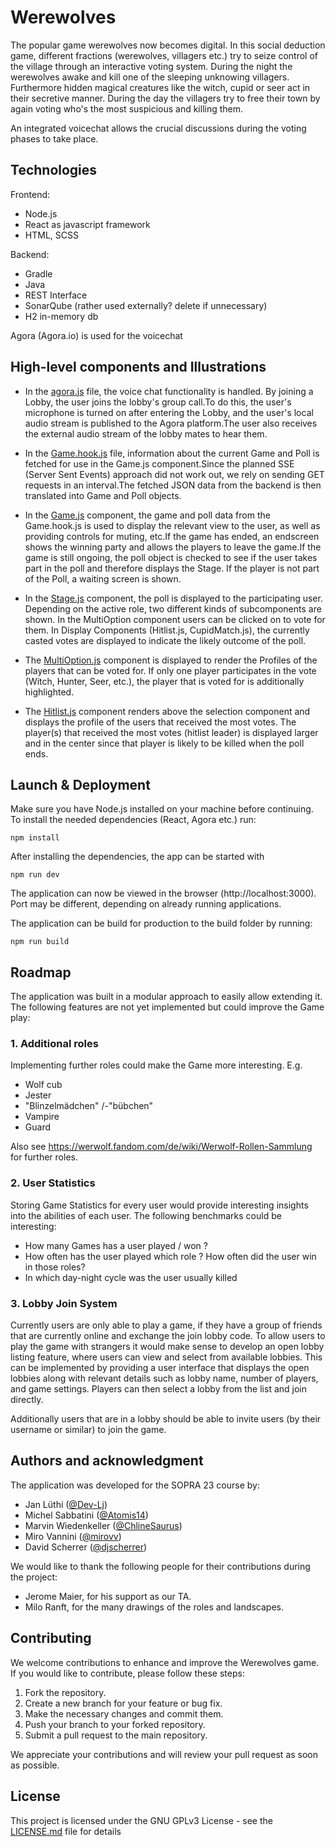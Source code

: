 # Werewolves

The popular game werewolves now becomes digital. In this social deduction game, different fractions (werewolves, villagers etc.) try to seize control of the village through an interactive voting system. During the night the werewolves awake and kill one of the sleeping unknowing villagers. Furthermore hidden magical creatures like the witch, cupid or seer act in their secretive manner. During the day the villagers try to free their town by again voting who's the most suspicious and killing them.

An integrated voicechat allows the crucial discussions during the voting phases to take place.

## Technologies

Frontend:
- Node.js
- React as javascript framework
- HTML, SCSS

Backend:
- Gradle
- Java
- REST Interface
- SonarQube (rather used externally? delete if unnecessary)
- H2 in-memory db

Agora (Agora.io) is used for the voicechat

## High-level components and Illustrations

- In the [agora.js](src/helpers/agora.js) file, the voice chat functionality is handled. By joining a Lobby, the user joins the lobby's group call.To do this, the user's microphone is turned on after entering the Lobby, and the user's local audio stream is published to the Agora platform.The user also receives the external audio stream of the lobby mates to hear them.

- In the [Game.hook.js](src/hooks/Game.hooks.js) file, information about the current Game and Poll is fetched for use in the Game.js component.Since the planned SSE (Server Sent Events) approach did not work out, we rely on sending GET requests in an interval.The fetched JSON data from the backend is then translated into Game and Poll objects.

- In the [Game.js](src/components/views/Game.js) component, the game and poll data from the Game.hook.js is used to display the relevant view to the user, as well as providing controls for muting, etc.If the game has ended, an endscreen shows the winning party and allows the players to leave the game.If the game is still ongoing, the poll object is checked to see if the user takes part in the poll and therefore displays the Stage. If the player is not part of the Poll, a waiting screen is shown.

- In the [Stage.js](src/components/ui/game/Stage.js) component, the poll is displayed to the participating user. Depending on the active role, two different kinds of subcomponents are shown. In the MultiOption component users can be clicked on to vote for them. In Display Components (Hitlist.js, CupidMatch.js), the currently casted votes are displayed to indicate the likely outcome of the poll. 

- The [MultiOption.js](src/components/ui/game/selection/MultiOption.js) component is displayed to render the Profiles of the players that can be voted for. If only one player participates in the vote (Witch, Hunter, Seer, etc.), the player that is voted for is additionally highlighted. 

- The [Hitlist.js](src/components/ui/game/display/Hitlist.js) component renders above the selection component and displays the profile of the users that received the most votes. The player(s) that received the most votes (hitlist leader) is displayed larger and in the center since that player is likely to be killed when the poll ends.

## Launch & Deployment

Make sure you have Node.js installed on your machine before continuing. To install the needed dependencies (React, Agora etc.) run:

```npm install```

After installing the dependencies, the app can be started with

```npm run dev```

The application can now be viewed in the browser (http://localhost:3000). Port may be different, depending on already running applications.

The application can be build for production to the build folder by running:

`npm run build` 

## Roadmap

The application was built in a modular approach to easily allow extending it.
The following features are not yet implemented but could improve the Game play:

### 1. Additional roles

Implementing further roles could make the Game more interesting. E.g.

- Wolf cub
- Jester
- "Blinzelmädchen" /-"bübchen"
- Vampire
- Guard

Also see https://werwolf.fandom.com/de/wiki/Werwolf-Rollen-Sammlung for further roles.

### 2. User Statistics

Storing Game Statistics for every user would provide interesting insights into the abilities of each user. The following benchmarks could be interesting:

- How many Games has a user played / won ?
- How often has the user played which role ? How often did the user win in those roles?
- In which day-night cycle was the user usually killed 


### 3. Lobby Join System

Currently users are only able to play a game, if they have a group of friends that are currently online and exchange the join lobby code. To allow users to play the game with strangers it would make sense to develop an open lobby listing feature, where users can view and select from available lobbies. This can be implemented by providing a user interface that displays the open lobbies along with relevant details such as lobby name, number of players, and game settings. Players can then select a lobby from the list and join directly.

Additionally users that are in a lobby should be able to invite users (by their username or similar) to join the game.


## Authors and acknowledgment

The application was developed for the SOPRA 23 course by:

- Jan Lüthi ([@Dev-Lj](https://github.com/Dev-Lj))
- Michel Sabbatini ([@Atomis14](https://github.com/Atomis14))
- Marvin Wiedenkeller ([@ChlineSaurus](https://github.com/ChlineSaurus))
- Miro Vannini ([@mirovv](https://github.com/mirovv))
- David Scherrer ([@djscherrer](https://github.com/djscherrer))


We would like to thank the following people for their contributions during the project:
- Jerome Maier, for his support as our TA.
- Milo Ranft, for the many drawings of the roles and landscapes.

## Contributing

We welcome contributions to enhance and improve the Werewolves game. If you would like to contribute, please follow these steps:

1. Fork the repository.
2. Create a new branch for your feature or bug fix.
3. Make the necessary changes and commit them.
4. Push your branch to your forked repository.
5. Submit a pull request to the main repository.

We appreciate your contributions and will review your pull request as soon as possible.

## License

This project is licensed under the GNU GPLv3 License - see the [LICENSE.md](License.md) file for details
